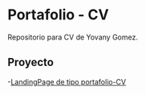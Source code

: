 # Portafolio - CV

Repositorio para CV de Yovany Gomez.

## Proyecto

-[LandingPage de tipo portafolio-CV](https:/yovaniJCG.github.io/Repositorio-pagesWeb)